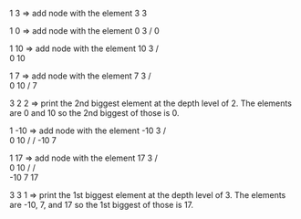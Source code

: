 1 3 => add node with the element 3
        3

1 0 => add node with the element 0
        3
       /
      0

1 10 => add node with the element 10
        3
       / \
      0  10

1 7 => add node with the element 7
        3
       / \
      0  10
         /
        7

3 2 2 => print the 2nd biggest element at the depth level of 2. The elements are 0 and 10 so the 2nd biggest of those is 0.

1 -10 => add node with the element -10
        3
       / \
      0  10
     /   /
   -10  7

1 17 => add node with the element 17
        3
       / \
      0  10
     /   / \
   -10  7  17

3 3 1 => print the 1st biggest element at the depth level of 3. The elements are -10, 7, and 17 so the 1st biggest of those is 17.